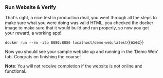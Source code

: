 ### Run Website & Verify

That's right, a nice test in production deal, you went through all the steps to make sure what you were doing was valid HTML, you checked the docker image to make sure that it would build and run properly, so now you get your reward, a working app!

`docker run --rm -itp 8080:8080 localhost/demo-web:latest`{{exec}}

Now you should see your sample website up and running in the 'Demo Web' tab. Congrats on finishing the course!

**Note**: You will not receive completion if the website is not online and functional.
